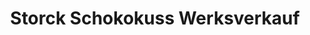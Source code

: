 ---
title: "Storck Schokokuss Werksverkauf"
url: /berlin/storck-schokokuss-werksverkauf/
shop: Süßwaren
---
